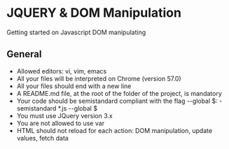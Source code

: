 # JQUERY & DOM Manipulation

Getting started on Javascript DOM manipulating

## General

- Allowed editors: vi, vim, emacs
- All your files will be interpreted on Chrome (version 57.0)
- All your files should end with a new line
- A README.md file, at the root of the folder of the project, is mandatory
- Your code should be semistandard compliant with the flag --global $: - semistandard *.js --global $
- You must use JQuery version 3.x
- You are not allowed to use var
- HTML should not reload for each action: DOM manipulation, update values, fetch data
